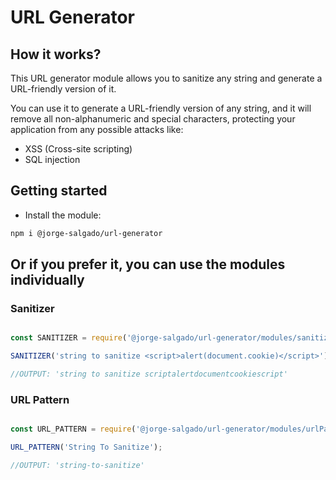 # URL Generator

## How it works?
This URL generator module allows you to sanitize any string and generate a URL-friendly version of it.

You can use it to generate a URL-friendly version of any string, and it will remove all non-alphanumeric and special characters, protecting your application from any possible attacks like:
- XSS (Cross-site scripting)
- SQL injection

## Getting started

- Install the module:

```sh
npm i @jorge-salgado/url-generator
```

## Or if you prefer it, you can use the modules individually

### Sanitizer

```js

const SANITIZER = require('@jorge-salgado/url-generator/modules/sanitizer');

SANITIZER('string to sanitize <script>alert(document.cookie)</script>');

//OUTPUT: 'string to sanitize scriptalertdocumentcookiescript'


```
### URL Pattern

```js

const URL_PATTERN = require('@jorge-salgado/url-generator/modules/urlPattern');

URL_PATTERN('String To Sanitize');

//OUTPUT: 'string-to-sanitize'


```